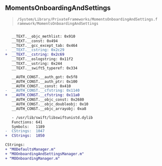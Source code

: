 ## MomentsOnboardingAndSettings

> `/System/Library/PrivateFrameworks/MomentsOnboardingAndSettings.framework/MomentsOnboardingAndSettings`

```diff

   __TEXT.__objc_methlist: 0x910
   __TEXT.__const: 0x494
   __TEXT.__gcc_except_tab: 0x464
-  __TEXT.__cstring: 0x2c29
+  __TEXT.__cstring: 0x2c69
   __TEXT.__oslogstring: 0x11f2
   __TEXT.__ustring: 0x244
   __TEXT.__swift5_typeref: 0x334

   __AUTH_CONST.__auth_got: 0x5f8
   __AUTH_CONST.__auth_ptr: 0x100
   __AUTH_CONST.__const: 0x410
-  __AUTH_CONST.__cfstring: 0x1140
+  __AUTH_CONST.__cfstring: 0x11a0
   __AUTH_CONST.__objc_const: 0x2680
   __AUTH_CONST.__objc_doubleobj: 0x10
   __AUTH_CONST.__objc_arrayobj: 0xa8

   - /usr/lib/swift/libswiftunistd.dylib
   Functions: 641
   Symbols:   1189
-  CStrings:  1047
+  CStrings:  1050
 
CStrings:
+ "MODefaultsManager.m"
+ "MOOnboardingAndSettingsManager.m"
+ "MOOnboardingManager.m"

```
